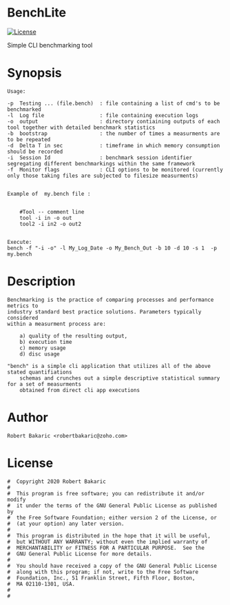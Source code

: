 # BenchLite

[![License](https://img.shields.io/badge/license-GPL-blue.svg)]( )

Simple CLI benchmarking tool

# Synopsis

	Usage:

	-p	Testing ... (file.bench)  : file containing a list of cmd's to be benchmarked
	-l	Log file                  : file containing execution logs
	-o	output                    : directory contiaining outputs of each tool together with detailed benchmark statistics
	-b	bootstrap                 : the number of times a measurments are to be repeated
	-d	Delta T in sec            : timeframe in which memory consumption should be recorded
	-i	Session Id                : benchmark session identifier segregating different benchmarkings within the same framework
	-f	Monitor flags             : CLI options to be monitored (currently only those taking files are subjected to filesize measurments)


	Example of  my.bench file :
	
	
		#Tool -- comment line
		tool -i in -o out 
		tool2 -i in2 -o out2 


	Execute:
	bench -f "-i -o" -l My_Log_Date -o My_Bench_Out -b 10 -d 10 -s 1  -p my.bench

# Description

	Benchmarking is the practice of comparing processes and performance metrics to 
	industry standard best practice solutions. Parameters typically considered 
	within a measurment process are:
		
		a) quality of the resulting output, 
		b) execution time 
		c) memory usage 
		d) disc usage 

	"bench" is a simple cli application that utilizes all of the above stated quantifiations 
        schemas and crunches out a simple descriptive statistical summary for a set of measurments
        obtained from direct cli app executions

# Author
	
	Robert Bakaric <robertbakaric@zoho.com>

# License


  
	#  Copyright 2020 Robert Bakaric
	#  
	#  This program is free software; you can redistribute it and/or modify
	#  it under the terms of the GNU General Public License as published by
	#  the Free Software Foundation; either version 2 of the License, or
	#  (at your option) any later version.
	#  
	#  This program is distributed in the hope that it will be useful,
	#  but WITHOUT ANY WARRANTY; without even the implied warranty of
	#  MERCHANTABILITY or FITNESS FOR A PARTICULAR PURPOSE.  See the
	#  GNU General Public License for more details.
	#  
	#  You should have received a copy of the GNU General Public License
	#  along with this program; if not, write to the Free Software
	#  Foundation, Inc., 51 Franklin Street, Fifth Floor, Boston,
	#  MA 02110-1301, USA.
	#  
	# 
 
